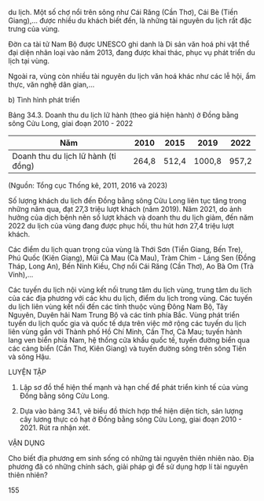 du lịch. Một số chợ nổi trên sông như Cái Răng (Cần Thơ), Cái Bè (Tiền Giang),... được nhiều du khách biết đến, là những tài nguyên du lịch rất đặc trưng của vùng.

Đờn ca tài tử Nam Bộ được UNESCO ghi danh là Di sản văn hoá phi vật thể đại diện nhân loại vào năm 2013, đang được khai thác, phục vụ phát triển du lịch tại vùng.

Ngoài ra, vùng còn nhiều tài nguyên du lịch văn hoá khác như các lễ hội, ẩm thực, văn nghệ dân gian,...

b) Tình hình phát triển

Bảng 34.3. Doanh thu du lịch lữ hành (theo giá hiện hành)
ở Đồng bằng sông Cửu Long, giai đoạn 2010 - 2022

Năm | 2010 | 2015 | 2019 | 2022
--- | --- | --- | --- | ---
Doanh thu du lịch lữ hành (tỉ đồng) | 264,8 | 512,4 | 1000,8 | 957,2

(Nguồn: Tổng cục Thống kê, 2011, 2016 và 2023)

Số lượng khách du lịch đến Đồng bằng sông Cửu Long liên tục tăng trong những năm qua, đạt 27,3 triệu lượt khách (năm 2019). Năm 2021, do ảnh hưởng của dịch bệnh nên số lượt khách và doanh thu du lịch giảm, đến năm 2022 du lịch của vùng đang được phục hồi, thu hút hơn 27,4 triệu lượt khách.

Các điểm du lịch quan trọng của vùng là Thới Sơn (Tiền Giang, Bến Tre), Phú Quốc (Kiên Giang), Mũi Cà Mau (Cà Mau), Tràm Chim - Láng Sen (Đồng Tháp, Long An), Bến Ninh Kiều, Chợ nổi Cái Răng (Cần Thơ), Ao Bà Om (Trà Vinh),...

Các tuyến du lịch nội vùng kết nối trung tâm du lịch vùng, trung tâm du lịch của các địa phương với các khu du lịch, điểm du lịch trong vùng. Các tuyến du lịch liên vùng kết nối đến các tỉnh thuộc vùng Đông Nam Bộ, Tây Nguyên, Duyên hải Nam Trung Bộ và các tỉnh phía Bắc. Vùng phát triển tuyến du lịch quốc gia và quốc tế dựa trên việc mở rộng các tuyến du lịch liên vùng gắn với Thành phố Hồ Chí Minh, Cần Thơ, Cà Mau; tuyến hành lang ven biển phía Nam, hệ thống cửa khẩu quốc tế, tuyến đường biển qua các cảng biển (Cần Thơ, Kiên Giang) và tuyến đường sông trên sông Tiền và sông Hậu.

LUYỆN TẬP

1. Lập sơ đồ thể hiện thế mạnh và hạn chế để phát triển kinh tế của vùng Đồng bằng sông Cửu Long.

2. Dựa vào bảng 34.1, vẽ biểu đồ thích hợp thể hiện diện tích, sản lượng cây lương thực có hạt ở Đồng bằng sông Cửu Long, giai đoạn 2010 - 2021. Rút ra nhận xét.

VẬN DỤNG

Cho biết địa phương em sinh sống có những tài nguyên thiên nhiên nào. Địa phương đã có những chính sách, giải pháp gì để sử dụng hợp lí tài nguyên thiên nhiên?

155